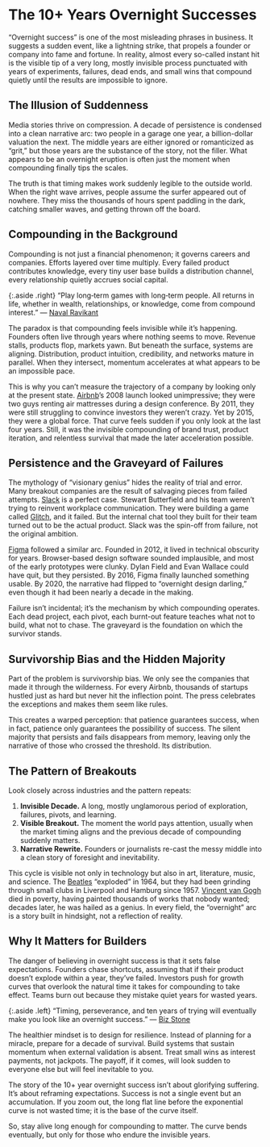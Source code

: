 # The 10+ Years Overnight Successes

“Overnight success” is one of the most misleading phrases in business. It suggests a sudden event, like a lightning strike, that propels a founder or company into fame and fortune. In reality, almost every so-called instant hit is the visible tip of a very long, mostly invisible process punctuated with years of experiments, failures, dead ends, and small wins that compound quietly until the results are impossible to ignore.  

## The Illusion of Suddenness

Media stories thrive on compression. A decade of persistence is condensed into a clean narrative arc: two people in a garage one year, a billion-dollar valuation the next. The middle years are either ignored or romanticized as “grit,” but those years are the substance of the story, not the filler. What appears to be an overnight eruption is often just the moment when compounding finally tips the scales.  

The truth is that timing makes work suddenly legible to the outside world. When the right wave arrives, people assume the surfer appeared out of nowhere. They miss the thousands of hours spent paddling in the dark, catching smaller waves, and getting thrown off the board.  

## Compounding in the Background

Compounding is not just a financial phenomenon; it governs careers and companies. Efforts layered over time multiply. Every failed product contributes knowledge, every tiny user base builds a distribution channel, every relationship quietly accrues social capital.

{:.aside .right}
“Play long‑term games with long‑term people. All returns in life, whether in wealth, relationships, or knowledge, come from compound interest.” — [Naval Ravikant](https://en.wikipedia.org/wiki/Naval_Ravikant)

The paradox is that compounding feels invisible while it’s happening. Founders often live through years where nothing seems to move. Revenue stalls, products flop, markets yawn. But beneath the surface, systems are aligning. Distribution, product intuition, credibility, and networks mature in parallel. When they intersect, momentum accelerates at what appears to be an impossible pace.  

This is why you can’t measure the trajectory of a company by looking only at the present state. [Airbnb](https://en.wikipedia.org/wiki/Airbnb)’s 2008 launch looked unimpressive; they were two guys renting air mattresses during a design conference. By 2011, they were still struggling to convince investors they weren’t crazy. Yet by 2015, they were a global force. That curve feels sudden if you only look at the last four years. Still, it was the invisible compounding of brand trust, product iteration, and relentless survival that made the later acceleration possible.  

## Persistence and the Graveyard of Failures

The mythology of “visionary genius” hides the reality of trial and error. Many breakout companies are the result of salvaging pieces from failed attempts. [Slack](https://en.wikipedia.org/wiki/Slack_(software)) is a perfect case. Stewart Butterfield and his team weren’t trying to reinvent workplace communication. They were building a game called [Glitch](https://en.wikipedia.org/wiki/Glitch_(video_game)), and it failed. But the internal chat tool they built for their team turned out to be the actual product. Slack was the spin-off from failure, not the original ambition.  

[Figma](https://en.wikipedia.org/wiki/Figma) followed a similar arc. Founded in 2012, it lived in technical obscurity for years. Browser-based design software sounded implausible, and most of the early prototypes were clunky. Dylan Field and Evan Wallace could have quit, but they persisted. By 2016, Figma finally launched something usable. By 2020, the narrative had flipped to “overnight design darling,” even though it had been nearly a decade in the making.  

Failure isn’t incidental; it’s the mechanism by which compounding operates. Each dead project, each pivot, each burnt-out feature teaches what not to build, what not to chase. The graveyard is the foundation on which the survivor stands.  

## Survivorship Bias and the Hidden Majority

Part of the problem is survivorship bias. We only see the companies that made it through the wilderness. For every Airbnb, thousands of startups hustled just as hard but never hit the inflection point. The press celebrates the exceptions and makes them seem like rules.  

This creates a warped perception: that patience guarantees success, when in fact, patience only guarantees the possibility of success. The silent majority that persists and fails disappears from memory, leaving only the narrative of those who crossed the threshold. Its distribution.  

## The Pattern of Breakouts

Look closely across industries and the pattern repeats:  

1. **Invisible Decade.** A long, mostly unglamorous period of exploration, failures, pivots, and learning.  
2. **Visible Breakout.** The moment the world pays attention, usually when the market timing aligns and the previous decade of compounding suddenly matters.  
3. **Narrative Rewrite.** Founders or journalists re-cast the messy middle into a clean story of foresight and inevitability.  

This cycle is visible not only in technology but also in art, literature, music, and science. The [Beatles](https://en.wikipedia.org/wiki/The_Beatles) “exploded” in 1964, but they had been grinding through small clubs in Liverpool and Hamburg since 1957. [Vincent van Gogh](https://en.wikipedia.org/wiki/Vincent_van_Gogh) died in poverty, having painted thousands of works that nobody wanted; decades later, he was hailed as a genius. In every field, the “overnight” arc is a story built in hindsight, not a reflection of reality.  

## Why It Matters for Builders

The danger of believing in overnight success is that it sets false expectations. Founders chase shortcuts, assuming that if their product doesn’t explode within a year, they’ve failed. Investors push for growth curves that overlook the natural time it takes for compounding to take effect. Teams burn out because they mistake quiet years for wasted years.

{:.aside .left}
“Timing, perseverance, and ten years of trying will eventually make you look like an overnight success.” — [Biz Stone](https://en.wikipedia.org/wiki/Biz_Stone)

The healthier mindset is to design for resilience. Instead of planning for a miracle, prepare for a decade of survival. Build systems that sustain momentum when external validation is absent. Treat small wins as interest payments, not jackpots. The payoff, if it comes, will look sudden to everyone else but will feel inevitable to you. 

The story of the 10+ year overnight success isn’t about glorifying suffering. It’s about reframing expectations. Success is not a single event but an accumulation. If you zoom out, the long flat line before the exponential curve is not wasted time; it is the base of the curve itself. 

So, stay alive long enough for compounding to matter. The curve bends eventually, but only for those who endure the invisible years. 